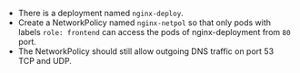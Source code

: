 - There is a deployment named `nginx-deploy`.
- Create a NetworkPolicy named `nginx-netpol` so that only pods with labels `role: frontend` can access the pods of nginx-deployment from `80` port.
- The NetworkPolicy should still allow outgoing DNS traffic on port 53 TCP and UDP.